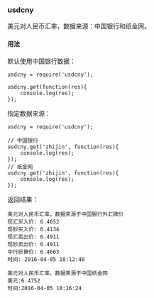 ### usdcny

美元对人民币汇率，数据来源：中国银行和纸金网。

#### 用法

默认使用中国银行数据：

```
usdcny = require('usdcny');

usdcny.get(function(res){
	console.log(res);
});
```
指定数据来源：

```
usdcny = require('usdcny');

// 中国银行
usdcny.get('zhijin', function(res){
	console.log(res);
});
// 纸金网
usdcny.get('zhijin', function(res){
	console.log(res);
});
```
返回结果：

```
美元对人民币汇率，数据来源于中国银行外汇牌价
现汇买入价: 6.4652
现钞买入价: 6.4134
现汇卖出价: 6.4911
现钞卖出价: 6.4911
中行折算价: 6.4663
时间: 2016-04-05 18:12:40

美元对人民币汇率，数据来源于中国纸金网
美元:6.4752
时间:2016-04-05 18:16:24
```